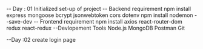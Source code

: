 -- Day : 01 
Initialized set-up of project
-- Backend requirement 
npm install express mongoose bcrypt jsonwebtoken cors dotenv
npm install nodemon --save-dev
-- Frontend requirement 
npm install axios react-router-dom redux react-redux
--Devlopement Tools
Node.js
MongoDB
Postman
Git

--Day :02
create login page 